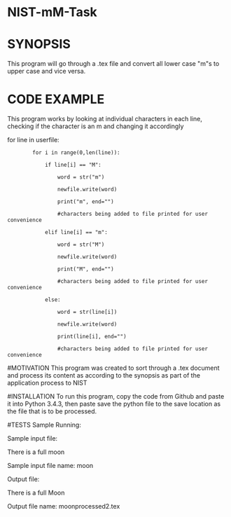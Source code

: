 # NIST-mM-Task
# SYNOPSIS
This program will go through a .tex file and convert all lower case "m"s to upper case and vice versa.

# CODE EXAMPLE
This program works by looking at individual characters in each line, checking if the character is an m and changing it accordingly

for line in userfile:

            for i in range(0,len(line)):
            
                if line[i] == "M":
                
                    word = str("m")
                    
                    newfile.write(word)
                    
                    print("m", end="")
                    
                    #characters being added to file printed for user convenience
                    
                elif line[i] == "m":
                
                    word = str("M")
                    
                    newfile.write(word)
                    
                    print("M", end="")
                    
                    #characters being added to file printed for user convenience
                    
                else:
                
                    word = str(line[i])
                    
                    newfile.write(word)
                    
                    print(line[i], end="")
                    
                    #characters being added to file printed for user convenience
                    
#MOTIVATION
This program was created to sort through a .tex document and process its content as according to the synopsis as part of the application process to NIST

#INSTALLATION
To run this program, copy the code from Github and paste it into Python 3.4.3, then paste save the python file to the save location as the file that is to be processed.

#TESTS
Sample Running:

Sample input file:

There is a full moon

Sample input file name: moon

Output file:

There is a full Moon

Output file name: moonprocessed2.tex


  

